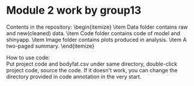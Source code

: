 # Module 2 work by group13
Contents in the repository: 
\begin{itemize}
\item Data folder contains raw and new(cleaned) data.
\item Code folder contains code of model and shinyapp.
\item Image folder contains plots produced in analysis.
\item A two-paged summary.
\end{itemize}

How to use code: \
Put project code and bodyfat.csv under same directory, double-click project code, source the code.
If it doesn't work, you can change the directory provided in code annotation in the very start.
